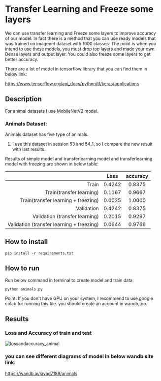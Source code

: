 # Transfer Learning and Freeze some layers

We can use transfer learning and Freeze some layers to improve accuracy of our model. 
In fact there is a method that you can use ready models that was trained on imagenet dataset with 1000 classes. The point is when you intend to use these models, you must drop top layers and made your own Dense layers and output layer. You could also freeze some layers to get better accuracy.

There are a lot of model in tensorflow library that you can find them in below link:

https://www.tensorflow.org/api_docs/python/tf/keras/applications

## Description

For animal datasets I use MobileNetV2 model.

### Animals Dataset:

Animals dataset has five type of animals.

1. I use this dataset in session 53 and 54_1, so I compare the new result with last results. 

Results of simple model and transferlearning model and transferlearning model with freezing are shown in below table:
 
 |           |       Loss     |        accuracy     |
 |---------: | :----------------: |:----------------: |
 |    Train            |       0.4242            |        0.8375          |
 |    Train(transfer learning)       |        0.1167          |        0.9667           |
  |    Train(transfer learning + freezing)       |        0.0025          |        1.0000           |
 |    Validation            |       0.4242            |        0.8375          |
 |    Validation (transfer learning)      |        0.2015          |        0.9297           |
  |    Validation (transfer learning + freezing)      |        0.0644          |        0.9766           |


## How to install

```
pip install -r requirements.txt
```

##  How to run


Run below command in terminal to create model and train data:

```
python animals.py
```

Point:   If you don't have GPU on your system, I recommend to use google colab for running this file. you should create an account in wandb,too.

## Results

### Loss and Accuracy of train and test

![lossandaccuracy_animal](https://github.com/javadnematollahi/python-assignment/assets/86910174/e5a32ec2-a319-41c5-a837-1f464bd6f4fd)


### you can see different diagrams of model in below wandb site link:

https://wandb.ai/javad7189/animals
